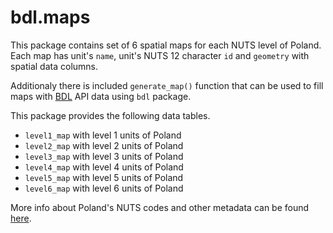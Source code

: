# bdl.maps

This package contains set of 6 spatial maps for each NUTS level of Poland.
Each map has unit's `name`, unit's NUTS 12 character `id` and `geometry` with
spatial data columns.

Additionaly there is included `generate_map()` function that can be used to
fill maps with [BDL](https://bdl.stat.gov.pl/BDL) API data using `bdl` package.

This package provides the following data tables.

* `level1_map` with level 1 units of Poland
* `level2_map` with level 2 units of Poland
* `level3_map` with level 3 units of Poland
* `level4_map` with level 4 units of Poland
* `level5_map` with level 5 units of Poland
* `level6_map` with level 6 units of Poland

More info about Poland's NUTS codes and other metadata can be found [here](https://bdl.stat.gov.pl/BDL/metadane).
